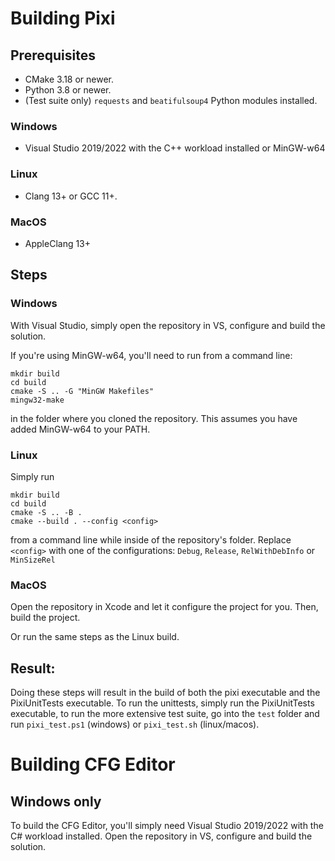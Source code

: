 # Building Pixi

## Prerequisites
- CMake 3.18 or newer.
- Python 3.8 or newer.
- (Test suite only) `requests` and `beatifulsoup4` Python modules installed.

### Windows
- Visual Studio 2019/2022 with the C++ workload installed or MinGW-w64

### Linux
- Clang 13+ or GCC 11+.

### MacOS
- AppleClang 13+

## Steps

### Windows
With Visual Studio, simply open the repository in VS, configure and build the solution.

If you're using MinGW-w64, you'll need to run from a command line:
```
mkdir build
cd build
cmake -S .. -G "MinGW Makefiles"
mingw32-make
``` 
in the folder where you cloned the repository. This assumes you have added MinGW-w64 to your PATH.

### Linux
Simply run 
```
mkdir build
cd build
cmake -S .. -B .
cmake --build . --config <config>
```
from a command line while inside of the repository's folder.
Replace `<config>` with one of the configurations: `Debug`, `Release`, `RelWithDebInfo` or `MinSizeRel`

### MacOS
Open the repository in Xcode and let it configure the project for you.
Then, build the project.

Or run the same steps as the Linux build.

## Result:
Doing these steps will result in the build of both the pixi executable and the PixiUnitTests executable. To run the unittests, simply run the PixiUnitTests executable, to run the more extensive test suite, go into the `test` folder and run `pixi_test.ps1` (windows) or `pixi_test.sh` (linux/macos).

# Building CFG Editor

## Windows only
To build the CFG Editor, you'll simply need Visual Studio 2019/2022 with the C# workload installed. Open the repository in VS, configure and build the solution.